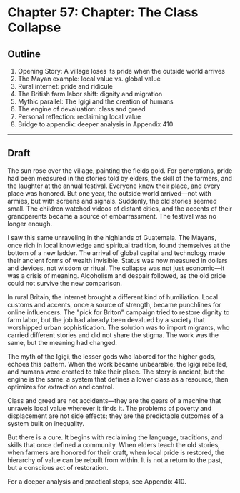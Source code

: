 # Chapter 57: Chapter: The Class Collapse

## Outline

1. Opening Story: A village loses its pride when the outside world arrives
2. The Mayan example: local value vs. global value
3. Rural internet: pride and ridicule
4. The British farm labor shift: dignity and migration
5. Mythic parallel: The Igigi and the creation of humans
6. The engine of devaluation: class and greed
7. Personal reflection: reclaiming local value
8. Bridge to appendix: deeper analysis in Appendix 410

---

## Draft

The sun rose over the village, painting the fields gold. For generations, pride had been measured in the stories told by elders, the skill of the farmers, and the laughter at the annual festival. Everyone knew their place, and every place was honored. But one year, the outside world arrived—not with armies, but with screens and signals. Suddenly, the old stories seemed small. The children watched videos of distant cities, and the accents of their grandparents became a source of embarrassment. The festival was no longer enough.

I saw this same unraveling in the highlands of Guatemala. The Mayans, once rich in local knowledge and spiritual tradition, found themselves at the bottom of a new ladder. The arrival of global capital and technology made their ancient forms of wealth invisible. Status was now measured in dollars and devices, not wisdom or ritual. The collapse was not just economic—it was a crisis of meaning. Alcoholism and despair followed, as the old pride could not survive the new comparison.

In rural Britain, the internet brought a different kind of humiliation. Local customs and accents, once a source of strength, became punchlines for online influencers. The "pick for Briton" campaign tried to restore dignity to farm labor, but the job had already been devalued by a society that worshipped urban sophistication. The solution was to import migrants, who carried different stories and did not share the stigma. The work was the same, but the meaning had changed.

The myth of the Igigi, the lesser gods who labored for the higher gods, echoes this pattern. When the work became unbearable, the Igigi rebelled, and humans were created to take their place. The story is ancient, but the engine is the same: a system that defines a lower class as a resource, then optimizes for extraction and control.

Class and greed are not accidents—they are the gears of a machine that unravels local value wherever it finds it. The problems of poverty and displacement are not side effects; they are the predictable outcomes of a system built on inequality.

But there is a cure. It begins with reclaiming the language, traditions, and skills that once defined a community. When elders teach the old stories, when farmers are honored for their craft, when local pride is restored, the hierarchy of value can be rebuilt from within. It is not a return to the past, but a conscious act of restoration.

For a deeper analysis and practical steps, see Appendix 410.
